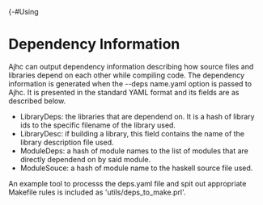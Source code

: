 {-#Using

# Dependency Information

Ajhc can output dependency information describing how source files and libraries
depend on each other while compiling code. The dependency information is
generated when the --deps name.yaml option is passed to Ajhc. It is presented in the
standard YAML format and its fields are as described below.

  - LibraryDeps: the libraries that are dependend on. It is a hash of library ids to the specific filename of the library used.
  - LibraryDesc: if building a library, this field contains the name of the library description file used.
  - ModuleDeps:  a hash of module names to the list of modules that are directly dependend on by said module.
  - ModuleSouce: a hash of module name to the haskell source file used.

An example tool to processs the deps.yaml file and spit out appropriate Makefile rules is included as 'utils/deps_to_make.prl'.
